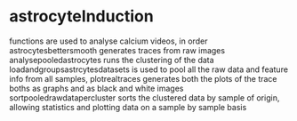 # astrocyteInduction

functions are used to analyse calcium videos, in order
astrocytesbettersmooth generates traces from raw images
analysepooledastrocytes runs the clustering of the data
loadandgroupsastrcytesdatasets is used to pool all the raw data and feature info from all samples, 
plotrealtraces generates both the plots of the trace boths as graphs and as black and white images
sortpooledrawdatapercluster sorts the clustered data by sample of origin, allowing statistics and plotting data on a sample by sample basis
